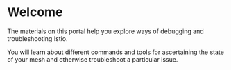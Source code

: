 # Welcome

The materials on this portal help you explore ways of debugging and troubleshooting Istio.

You will learn about different commands and tools for ascertaining the state of your mesh and otherwise troubleshoot a particular issue.
